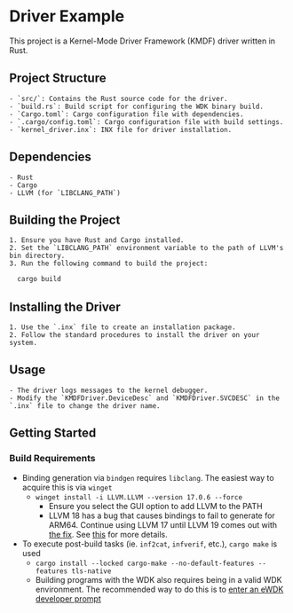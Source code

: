 ﻿# Driver Example

This project is a Kernel-Mode Driver Framework (KMDF) driver written in Rust.

## Project Structure

    - `src/`: Contains the Rust source code for the driver.
    - `build.rs`: Build script for configuring the WDK binary build.
    - `Cargo.toml`: Cargo configuration file with dependencies.
    - `.cargo/config.toml`: Cargo configuration file with build settings.
    - `kernel_driver.inx`: INX file for driver installation.

## Dependencies

    - Rust
    - Cargo
    - LLVM (for `LIBCLANG_PATH`)

## Building the Project

    1. Ensure you have Rust and Cargo installed.
    2. Set the `LIBCLANG_PATH` environment variable to the path of LLVM's bin directory.
    3. Run the following command to build the project:

```sh
  cargo build
```

## Installing the Driver

    1. Use the `.inx` file to create an installation package.
    2. Follow the standard procedures to install the driver on your system.

## Usage

    - The driver logs messages to the kernel debugger.
    - Modify the `KMDFDriver.DeviceDesc` and `KMDFDriver.SVCDESC` in the `.inx` file to change the driver name.

## Getting Started

### Build Requirements

 * Binding generation via `bindgen` requires `libclang`. The easiest way to acquire this is via `winget`
    * `winget install -i LLVM.LLVM --version 17.0.6 --force`
        * Ensure you select the GUI option to add LLVM to the PATH
        * LLVM 18 has a bug that causes bindings to fail to generate for ARM64. Continue using LLVM 17 until LLVM 19
          comes out with [the fix](https://github.com/llvm/llvm-project/pull/93235).
          See [this](https://github.com/rust-lang/rust-bindgen/issues/2842) for more details.
 * To execute post-build tasks (ie. `inf2cat`, `infverif`, etc.), `cargo make` is used
    * `cargo install --locked cargo-make --no-default-features --features tls-native`
    * Building programs with the WDK also requires being in a valid WDK environment. The recommended way to do this is
      to [enter an eWDK developer prompt](https://learn.microsoft.com/en-us/windows-hardware/drivers/develop/using-the-enterprise-wdk#getting-started)